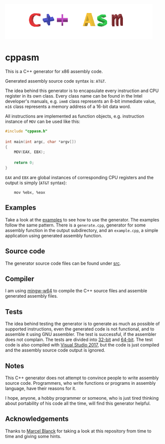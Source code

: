[![cppasm logo](cppasm-logo.png)](cppasm-logo.png)
# cppasm
This is a C++ generator for x86 assembly code.

Generated assembly source code syntax is: `AT&T`.

The idea behind this generator is to encapsulate every instruction and CPU register
in its own class. Every class name can be found in the Intel developer's manuals, e.g.
`imm8` class represents an 8-bit immediate value, `m16` class represents a memory address of
a 16-bit data word.

All instructions are implemented as function objects, e.g.
instruction instance of `MOV` can be used like this:
```c++
#include "cppasm.h"

int main(int argc, char *argv[])
{
    MOV(EAX, EBX);

    return 0;
}
```

`EAX` and `EBX` are global instances of corresponding CPU registers and the output is
simply (`AT&T` syntax):
```assembly
    mov %ebx, %eax
```

## Examples
Take a look at the [examples](https://github.com/aelfimow/cppasm/tree/master/examples)
to see how to use the generator. The examples follow the same pattern. There is a `generate.cpp`,
generator for some assembly function in the output subdirectory, and an `example.cpp`, a simple
application using generated assembly function.

## Source code
The generator source code files can be found under [src](src).

## Compiler
I am using [mingw-w64](https://mingw-w64.org) to compile the C++ source files and
assemble generated assembly files.

## Tests
The idea behind testing the generator is to generate as much as possible of supported
instructions, even the generated code is not functional, and to assemble it using
GNU assembler. The test is successful, if the assembler does not complain.
The tests are divided into [32-bit](tests/test32) and [64-bit](tests/test64).
The test code is also compiled with [Visual Studio 2017](VisualStudio2017), but
the code is just compiled and the assembly source code output is ignored.

## Notes
This C++ generator does not attempt to convince people to write assembly source code.
Programmers, who write functions or programs in assembly language,
have their reasons for it.

I hope, anyone, a hobby programmer or someone, who is just tired thinking about
portability of his code all the time, will find this generator helpful.

## Acknowledgements
Thanks to [Marcel Blanck](https://github.com/MarcelBlanck) for taking a look at this repository
from time to time and giving some hints.
